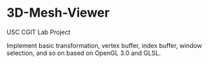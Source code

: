 # 3D-Mesh-Viewer
USC CGIT Lab Project

Implement basic transformation, vertex buffer, index buffer, window selection, and so on 
based on OpenGL 3.0 and GLSL.
